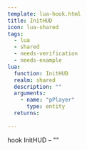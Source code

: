 ```yaml
---
template: lua-hook.html
title: InitHUD
icon: lua-shared
tags:
  - lua
  - shared
  - needs-verification
  - needs-example
lua:
  function: InitHUD
  realm: shared
  description: ""
  arguments:
    - name: "pPlayer"
      type: entity
  returns:
    
---
```


<div class="lua__search__keywords">
hook InitHUD &#x2013; ""
</div>
